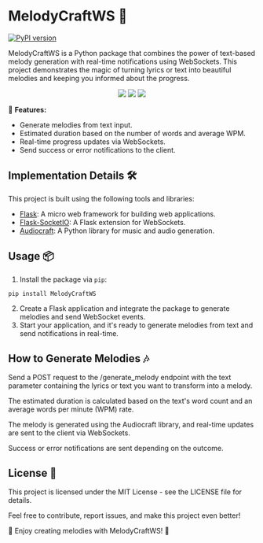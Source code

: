 # MelodyCraftWS 🎵

[![PyPI version](https://badge.fury.io/py/MelodyCraftWS.svg)](https://badge.fury.io/py/MelodyCraftWS)

MelodyCraftWS is a Python package that combines the power of text-based melody generation with real-time notifications using WebSockets. This project demonstrates the magic of turning lyrics or text into beautiful melodies and keeping you informed about the progress.

<p align="center">
  <img src="https://img.shields.io/badge/flask-%23000.svg?style=for-the-badge&logo=flask&logoColor=white" />
  <img src="https://img.shields.io/badge/gunicorn-%298729.svg?style=for-the-badge&logo=gunicorn&logoColor=white" />
  <img src="https://img.shields.io/badge/python-3670A0?style=for-the-badge&logo=python&logoColor=ffdd54" />
</p>

🚀 **Features:**
- Generate melodies from text input.
- Estimated duration based on the number of words and average WPM.
- Real-time progress updates via WebSockets.
- Send success or error notifications to the client.

## Implementation Details 🛠️

This project is built using the following tools and libraries:

- [Flask](https://flask.palletsprojects.com/): A micro web framework for building web applications.
- [Flask-SocketIO](https://flask-socketio.readthedocs.io/): A Flask extension for WebSockets.
- [Audiocraft](https://github.com/yourusername/audiocraft): A Python library for music and audio generation.

## Usage 📦

1. Install the package via `pip`:
   
```bash
pip install MelodyCraftWS
```

2. Create a Flask application and integrate the package to generate melodies and send WebSocket events.
3. Start your application, and it's ready to generate melodies from text and send notifications in real-time.

## How to Generate Melodies 🎶
Send a POST request to the /generate_melody endpoint with the text parameter containing the lyrics or text you want to transform into a melody.

The estimated duration is calculated based on the text's word count and an average words per minute (WPM) rate.

The melody is generated using the Audiocraft library, and real-time updates are sent to the client via WebSockets.

Success or error notifications are sent depending on the outcome.

## License 📜
This project is licensed under the MIT License - see the LICENSE file for details.

Feel free to contribute, report issues, and make this project even better!

🌟 Enjoy creating melodies with MelodyCraftWS! 🌟
